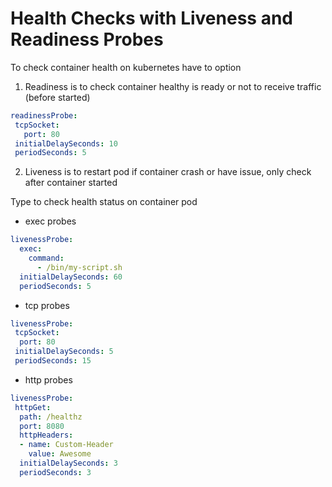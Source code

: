 # Health Checks with Liveness and Readiness Probes

To check container health on kubernetes have to option

1. Readiness is to check container healthy is ready or not to receive traffic (before started)

```yaml
readinessProbe:
 tcpSocket:
   port: 80
 initialDelaySeconds: 10
 periodSeconds: 5
```

2. Liveness is to restart pod if container crash or have issue, only check after container started

Type to check health status on container pod

- exec probes

```yaml
livenessProbe:
  exec:
    command:
      - /bin/my-script.sh
  initialDelaySeconds: 60
  periodSeconds: 5
```

- tcp probes

```yaml
livenessProbe:
 tcpSocket:
  port: 80
 initialDelaySeconds: 5
 periodSeconds: 15
```

- http probes

```yaml
livenessProbe:
 httpGet:
  path: /healthz
  port: 8080
  httpHeaders:
  - name: Custom-Header
    value: Awesome
  initialDelaySeconds: 3
  periodSeconds: 3
```
